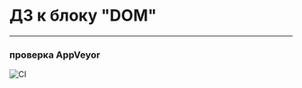 # ДЗ к блоку "DOM"
---
### **проверка AppVeyor**

![CI](https://github.com/Sinsl/ahj-homework-dom/actions/workflows/web.yml/badge.svg)
